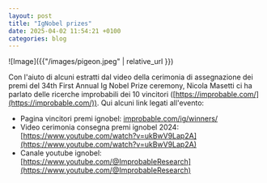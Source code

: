 ```yaml
---
layout: post
title: "IgNobel prizes"
date: 2025-04-02 11:54:21 +0100
categories: blog
---
```


![Image]({{"/images/pigeon.jpeg"  | relative_url }})

Con l'aiuto di alcuni estratti dal video della cerimonia di assegnazione dei premi del 34th First Annual Ig Nobel Prize ceremony, Nicola Masetti ci ha parlato delle ricerche improbabili dei 10 vincitori ([https://improbable.com/](https://improbable.com/)). Qui alcuni link legati all'evento: 

* Pagina vincitori premi ignobel: [improbable.com/ig/winners/](https://improbable.com/ig/winners/)
* Video cerimonia consegna premi ignobel 2024: [https://www.youtube.com/watch?v=ukBwV9Lap2A](https://www.youtube.com/watch?v=ukBwV9Lap2A)
* Canale youtube ignobel: [https://www.youtube.com/@ImprobableResearch](https://www.youtube.com/@ImprobableResearch)
